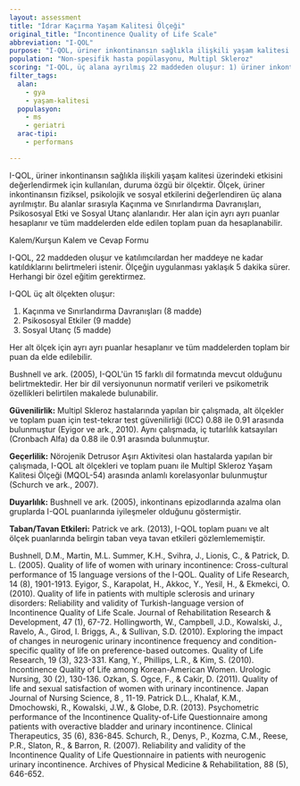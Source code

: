 ```yaml
---
layout: assessment
title: "İdrar Kaçırma Yaşam Kalitesi Ölçeği"
original_title: "Incontinence Quality of Life Scale"
abbreviation: "I-QOL"
purpose: "I-QOL, üriner inkontinansın sağlıkla ilişkili yaşam kalitesi üzerindeki etkisini değerlendirmek için tasarlanmış, duruma özgü, 22 maddelik bir öz bildirim ölçüsüdür."
population: "Non-spesifik hasta popülasyonu, Multipl Skleroz"
scoring: "I-QOL, üç alana ayrılmış 22 maddeden oluşur: 1) üriner inkontinansın fiziksel etkisini değerlendiren 8 maddelik alan (Kaçınma ve Sınırlandırma Davranışları Alanı), 2) psikolojik etkiyi değerlendiren 9 maddelik alan (Psikososyal Etki Alanı), 3) sosyal etkiyi değerlendiren 5 maddelik alan (Sosyal Utanç Alanı). Her alan için puanlar hesaplanır ve tüm 22 maddeden toplam özet puanı hesaplanabilir."
filter_tags:
  alan:
    - gya
    - yaşam-kalitesi
  populasyon:
    - ms
    - geriatri
  arac-tipi:
    - performans

---
```






I-QOL, üriner inkontinansın sağlıkla ilişkili yaşam kalitesi üzerindeki etkisini değerlendirmek için kullanılan, duruma özgü bir ölçektir. Ölçek, üriner inkontinansın fiziksel, psikolojik ve sosyal etkilerini değerlendiren üç alana ayrılmıştır. Bu alanlar sırasıyla Kaçınma ve Sınırlandırma Davranışları, Psikososyal Etki ve Sosyal Utanç alanlarıdır. Her alan için ayrı ayrı puanlar hesaplanır ve tüm maddelerden elde edilen toplam puan da hesaplanabilir.


Kalem/Kurşun Kalem ve Cevap Formu


I-QOL, 22 maddeden oluşur ve katılımcılardan her maddeye ne kadar katıldıklarını belirtmeleri istenir. Ölçeğin uygulanması yaklaşık 5 dakika sürer. Herhangi bir özel eğitim gerektirmez.


I-QOL üç alt ölçekten oluşur:
1. Kaçınma ve Sınırlandırma Davranışları (8 madde)
2. Psikososyal Etkiler (9 madde)
3. Sosyal Utanç (5 madde)

Her alt ölçek için ayrı ayrı puanlar hesaplanır ve tüm maddelerden toplam bir puan da elde edilebilir.


Bushnell ve ark. (2005), I-QOL'ün 15 farklı dil formatında mevcut olduğunu belirtmektedir. Her bir dil versiyonunun normatif verileri ve psikometrik özellikleri belirtilen makalede bulunabilir.


**Güvenilirlik:** Multipl Skleroz hastalarında yapılan bir çalışmada, alt ölçekler ve toplam puan için test-tekrar test güvenilirliği (ICC) 0.88 ile 0.91 arasında bulunmuştur (Eyigor ve ark., 2010). Aynı çalışmada, iç tutarlılık katsayıları (Cronbach Alfa) da 0.88 ile 0.91 arasında bulunmuştur.

**Geçerlilik:** Nörojenik Detrusor Aşırı Aktivitesi olan hastalarda yapılan bir çalışmada, I-QOL alt ölçekleri ve toplam puanı ile Multipl Skleroz Yaşam Kalitesi Ölçeği (MQOL-54) arasında anlamlı korelasyonlar bulunmuştur (Schurch ve ark., 2007).

**Duyarlılık:** Bushnell ve ark. (2005), inkontinans epizodlarında azalma olan gruplarda I-QOL puanlarında iyileşmeler olduğunu göstermiştir.

**Taban/Tavan Etkileri:** Patrick ve ark. (2013), I-QOL toplam puanı ve alt ölçek puanlarında belirgin taban veya tavan etkileri gözlemlememiştir.


Bushnell, D.M., Martin, M.L. Summer, K.H., Svihra, J., Lionis, C., & Patrick, D. L. (2005). Quality of life of women with urinary incontinence: Cross-cultural performance of 15 language versions of the I-QOL.
Quality of Life Research, 14
(8), 1901-1913.
Eyigor, S., Karapolat, H., Akkoc, Y., Yesil, H., & Ekmekci, O. (2010). Quality of life in patients with multiple sclerosis and urinary disorders: Reliability and validity of Turkish-language version of Incontinence Quality of Life Scale.
Journal of Rehabilitation Research & Development, 47
(1), 67-72.
Hollingworth, W., Campbell, J.D., Kowalski, J., Ravelo, A., Girod, I. Briggs, A., & Sullivan, S.D. (2010). Exploring the impact of changes in neurogenic urinary incontinence frequency and condition-specific quality of life on preference-based outcomes.
Quality of Life Research, 19
(3), 323-331.
Kang, Y., Phillips, L.R., & Kim, S. (2010). Incontinence Quality of Life among Korean-American Women.
Urologic Nursing, 30
(2), 130-136.
Ozkan, S. Ogce, F., & Cakir, D. (2011). Quality of life and sexual satisfaction of women with urinary incontinence.
Japan Journal of Nursing Science, 8
, 11-19.
Patrick D.L., Khalaf, K.M., Dmochowski, R., Kowalski, J.W., & Globe, D.R. (2013). Psychometric performance of the Incontinence Quality-of-Life Questionnaire among patients with overactive bladder and urinary incontinence.
Clinical Therapeutics, 35
(6), 836-845.
Schurch, R., Denys, P., Kozma, C.M., Reese, P.R., Slaton, R., & Barron, R. (2007). Reliability and validity of the Incontinence Quality of Life Questionnaire in patients with neurogenic urinary incontinence.
Archives of Physical Medicine & Rehabilitation, 88
(5), 646-652.
